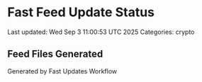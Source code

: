 # Fast Feed Update Status
Last updated: Wed Sep  3 11:00:53 UTC 2025
Categories: crypto

## Feed Files Generated

Generated by Fast Updates Workflow
